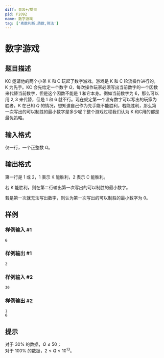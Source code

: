 ```yaml
---
diff: 普及+/提高
pid: P2092
name: 数字游戏
tag: ['素数判断,质数,筛法']
---
```

# 数字游戏
## 题目描述

KC 邀请他的两个小弟 K 和 C 玩起了数字游戏。游戏是 K 和 C 轮流操作进行的，K 为先手。KC 会先给定一个数字 $Q$，每次操作玩家必须写出当前数字的一个因数来代替当前数字，但是这个因数不能是 $1$ 和它本身。例如当前数字为 $6$，那么可以用 $2, 3$ 来代替，但是 $1$ 和 $6$ 就不行。现在规定第一个没有数字可以写出的玩家为胜者。K 在已知 $Q$ 的情况，想知道自己作为先手能不能胜利，若能胜利，那么第一次写出的可以制胜的最小数字是多少呢？整个游戏过程我们认为 K 和C用的都是最优策略。
## 输入格式

仅一行，一个正整数 $Q$。
## 输出格式

第一行是 $1$ 或 $2$，$1$ 表示 K 能胜利，$2$ 表示 C 能胜利。

若 K 能胜利，则在第二行输出第一次写出的可以制胜的最小数字。

若是第一次就无法写出数字，则认为第一次写出的可以制胜的最小数字为 $0$。
## 样例

### 样例输入 #1
```
6

```
### 样例输出 #1
```
2

```
### 样例输入 #2
```
30

```
### 样例输出 #2
```
1
6

```
## 提示

对于 $30 \%$ 的数据，$Q \le 50$；  
对于 $100 \%$ 的数据，$2 \le Q \le {10}^{13}$。
